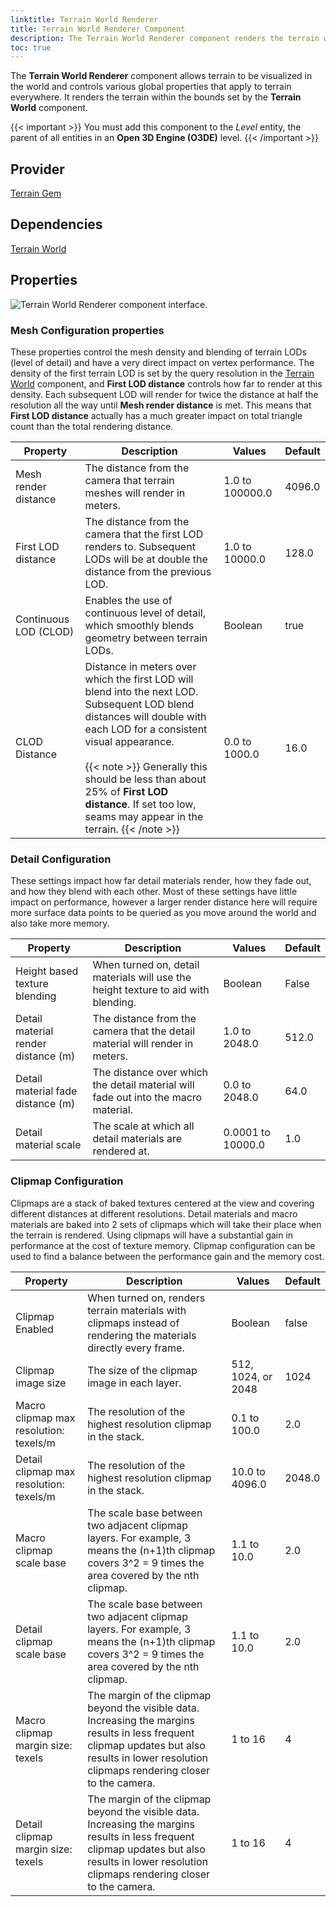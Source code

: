 ```yaml
---
linktitle: Terrain World Renderer
title: Terrain World Renderer Component
description: The Terrain World Renderer component renders the terrain within the world.
toc: true
---
```


The **Terrain World Renderer** component allows terrain to be visualized in the world and controls various global properties that apply to terrain everywhere. It renders the terrain within the bounds set by the **Terrain World** component. 

{{< important >}}
You must add this component to the *Level* entity, the parent of all entities in an **Open 3D Engine (O3DE)** level.
{{< /important >}}

## Provider

[Terrain Gem](/docs/user-guide/gems/reference/environment/terrain)

## Dependencies

[Terrain World](/docs/user-guide/components/reference/terrain/world)

## Properties

![Terrain World Renderer component interface.](/images/user-guide/components/reference/terrain/terrain-world-renderer-A.png)

### Mesh Configuration properties
These properties control the mesh density and blending of terrain LODs (level of detail) and have a very direct impact on vertex performance. The density of the first terrain
LOD is set by the query resolution in the [Terrain World](/docs/user-guide/components/reference/terrain/world) component, and **First LOD distance** controls how far to render at this
density. Each subsequent LOD will render for twice the distance at half the resolution all the way until **Mesh render distance** is met. This means that **First LOD distance** actually
has a much greater impact on total triangle count than the total rendering distance.

| Property | Description | Values | Default |
| - | - | - | - |
| Mesh render distance | The distance from the camera that terrain meshes will render in meters. | 1.0 to 100000.0 | 4096.0 |
| First LOD distance | The distance from the camera that the first LOD renders to. Subsequent LODs will be at double the distance from the previous LOD. | 1.0 to 10000.0 | 128.0 |
| Continuous LOD (CLOD) | Enables the use of continuous level of detail, which smoothly blends geometry between terrain LODs. | Boolean | true |
| CLOD Distance | Distance in meters over which the first LOD will blend into the next LOD. Subsequent LOD blend distances will double with each LOD for a consistent visual appearance. <br><br>  {{< note >}} Generally this should be less than about 25% of **First LOD distance**. If set too low, seams may appear in the terrain. {{< /note >}} | 0.0 to 1000.0 | 16.0 |

### Detail Configuration
These settings impact how far detail materials render, how they fade out, and how they blend with each other. Most of these settings have little impact on performance, however a larger
render distance here will require more surface data points to be queried as you move around the world and also take more memory.

| Property | Description | Values | Default |
| - | - | - | - |
| Height based texture blending | When turned on, detail materials will use the height texture to aid with blending. | Boolean | False |
| Detail material render distance (m) | The distance from the camera that the detail material will render in meters. | 1.0 to 2048.0 | 512.0 |
| Detail material fade distance (m) | The distance over which the detail material will fade out into the macro material. | 0.0 to 2048.0 | 64.0 |
| Detail material scale | The scale at which all detail materials are rendered at. | 0.0001 to 10000.0 | 1.0 |

### Clipmap Configuration

Clipmaps are a stack of baked textures centered at the view and covering different distances at different resolutions. Detail materials and macro materials are baked into 2 sets of clipmaps which will take their place when the terrain is rendered. Using clipmaps will have a substantial gain in performance at the cost of texture memory. Clipmap configuration can be used to find a balance between the performance gain and the memory cost.

| Property | Description | Values | Default |
| - | - | - | - |
| Clipmap Enabled | When turned on, renders terrain materials with clipmaps instead of rendering the materials directly every frame. | Boolean | false
| Clipmap image size | The size of the clipmap image in each layer. | 512, 1024, or 2048 | 1024
| Macro clipmap max resolution: texels/m | The resolution of the highest resolution clipmap in the stack. | 0.1 to 100.0 | 2.0
| Detail clipmap max resolution: texels/m | The resolution of the highest resolution clipmap in the stack. | 10.0 to 4096.0 | 2048.0
| Macro clipmap scale base | The scale base between two adjacent clipmap layers. For example, 3 means the (n+1)th clipmap covers 3^2 = 9 times the area covered by the nth clipmap. | 1.1 to 10.0 | 2.0
| Detail clipmap scale base | The scale base between two adjacent clipmap layers. For example, 3 means the (n+1)th clipmap covers 3^2 = 9 times the area covered by the nth clipmap. | 1.1 to 10.0 | 2.0
| Macro clipmap margin size: texels | The margin of the clipmap beyond the visible data. Increasing the margins results in less frequent clipmap updates but also results in lower resolution clipmaps rendering closer to the camera. | 1 to 16 | 4
| Detail clipmap margin size: texels | The margin of the clipmap beyond the visible data. Increasing the margins results in less frequent clipmap updates but also results in lower resolution clipmaps rendering closer to the camera. | 1 to 16 | 4